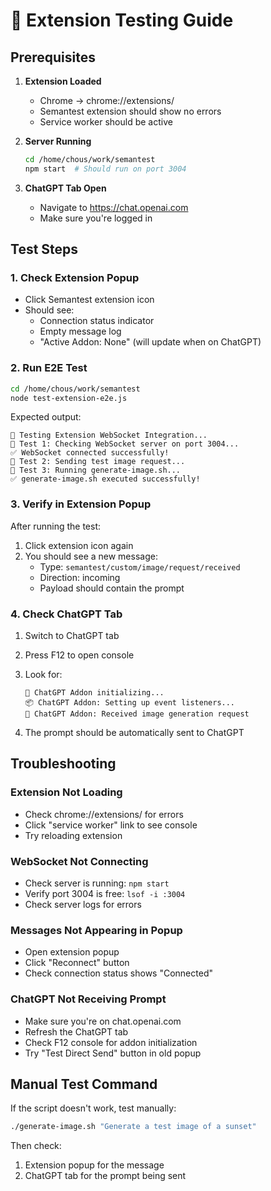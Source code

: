 # 🧪 Extension Testing Guide

## Prerequisites

1. **Extension Loaded**
   - Chrome → chrome://extensions/
   - Semantest extension should show no errors
   - Service worker should be active

2. **Server Running**
   ```bash
   cd /home/chous/work/semantest
   npm start  # Should run on port 3004
   ```

3. **ChatGPT Tab Open**
   - Navigate to https://chat.openai.com
   - Make sure you're logged in

## Test Steps

### 1. Check Extension Popup
- Click Semantest extension icon
- Should see:
  - Connection status indicator
  - Empty message log
  - "Active Addon: None" (will update when on ChatGPT)

### 2. Run E2E Test
```bash
cd /home/chous/work/semantest
node test-extension-e2e.js
```

Expected output:
```
🧪 Testing Extension WebSocket Integration...
📡 Test 1: Checking WebSocket server on port 3004...
✅ WebSocket connected successfully!
📨 Test 2: Sending test image request...
🎨 Test 3: Running generate-image.sh...
✅ generate-image.sh executed successfully!
```

### 3. Verify in Extension Popup
After running the test:
1. Click extension icon again
2. You should see a new message:
   - Type: `semantest/custom/image/request/received`
   - Direction: incoming
   - Payload should contain the prompt

### 4. Check ChatGPT Tab
1. Switch to ChatGPT tab
2. Press F12 to open console
3. Look for:
   ```
   🚀 ChatGPT Addon initializing...
   📦 ChatGPT Addon: Setting up event listeners...
   🎨 ChatGPT Addon: Received image generation request
   ```

4. The prompt should be automatically sent to ChatGPT

## Troubleshooting

### Extension Not Loading
- Check chrome://extensions/ for errors
- Click "service worker" link to see console
- Try reloading extension

### WebSocket Not Connecting
- Check server is running: `npm start`
- Verify port 3004 is free: `lsof -i :3004`
- Check server logs for errors

### Messages Not Appearing in Popup
- Open extension popup
- Click "Reconnect" button
- Check connection status shows "Connected"

### ChatGPT Not Receiving Prompt
- Make sure you're on chat.openai.com
- Refresh the ChatGPT tab
- Check F12 console for addon initialization
- Try "Test Direct Send" button in old popup

## Manual Test Command
If the script doesn't work, test manually:
```bash
./generate-image.sh "Generate a test image of a sunset"
```

Then check:
1. Extension popup for the message
2. ChatGPT tab for the prompt being sent